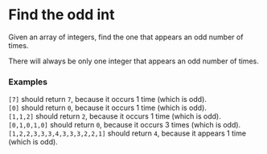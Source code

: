 # Find the odd int
Given an array of integers, find the one that appears an odd number of times.

There will always be only one integer that appears an odd number of times.


### Examples

`[7]` should return `7`, because it occurs 1 time (which is odd).  
`[0]` should return `0`, because it occurs 1 time (which is odd).  
`[1,1,2]` should return `2`, because it occurs 1 time (which is odd).  
`[0,1,0,1,0]` should return `0`, because it occurs 3 times (which is odd).  
`[1,2,2,3,3,3,4,3,3,3,2,2,1]` should return `4`, because it appears 1 time (which is odd).
